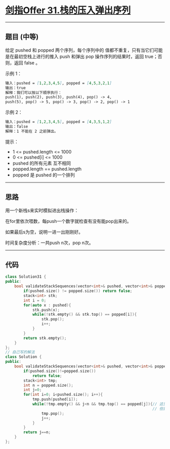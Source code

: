 # [剑指Offer 31.栈的压入弹出序列](https://leetcode.cn/problems/validate-stack-sequences/description/)

---

## 题目 (中等)

给定 pushed 和 popped 两个序列，每个序列中的 值都不重复，只有当它们可能是在最初空栈上进行的推入 push 和弹出 pop 操作序列的结果时，返回 true；否则，返回 false 。  

示例 1：  

```markdown
输入：pushed = [1,2,3,4,5], popped = [4,5,3,2,1]
输出：true
解释：我们可以按以下顺序执行：
push(1), push(2), push(3), push(4), pop() -> 4,
push(5), pop() -> 5, pop() -> 3, pop() -> 2, pop() -> 1
```

示例 2：  

```markdown
输入：pushed = [1,2,3,4,5], popped = [4,3,5,1,2]
输出：false
解释：1 不能在 2 之前弹出。
```

提示：  

- 1 <= pushed.length <= 1000
- 0 <= pushed[i] <= 1000
- pushed 的所有元素 互不相同
- popped.length == pushed.length
- popped 是 pushed 的一个排列

---

## 思路

用一个新栈s来实时模拟进出栈操作：  

在for里依次喂数，每push一个数字就检查有没有能pop出来的。  

如果最后s为空，说明一进一出刚刚好。  

时间复杂度分析：一共push n次，pop n次。  

---

## 代码

```C++
class Solution31 {
public:
    bool validateStackSequences(vector<int>& pushed, vector<int>& popped) {
        if(pushed.size() != popped.size()) return false;
        stack<int> stk;
        int i = 0;
        for(auto x : pushed){
            stk.push(x);
            while(!stk.empty() && stk.top() == popped[i]){
                stk.pop();
                i++;
            }
        }
        return stk.empty();
    }
};
// 自己写的解法
class Solution {
public:
    bool validateStackSequences(vector<int>& pushed, vector<int>& popped) {
        if(pushed.size()!=popped.size())
            return false;
        stack<int> tmp;
        int n = popped.size();
        int j=0;
        for(int i=0; i<pushed.size(); i++){
            tmp.push(pushed[i]);
            while(!tmp.empty() && j<n && tmp.top() == popped[j]){// 这里!tmp.empty() 和 j<n 其实是等价的，j<n可以不要，
                                                                 // 但是!tmp.empty()一定要，这是因为这个条件一定是先不成立的
                tmp.pop();
                j++;
            }
        }
        return j==n;
    }
};
```
